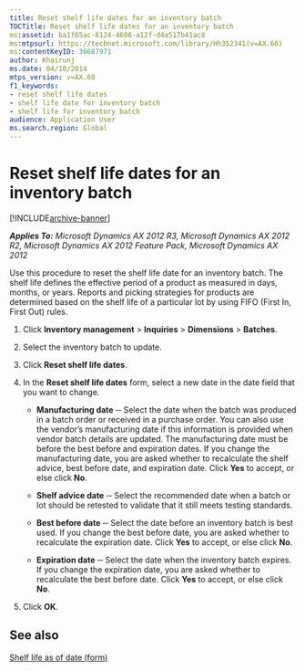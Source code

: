 ```yaml
---
title: Reset shelf life dates for an inventory batch
TOCTitle: Reset shelf life dates for an inventory batch
ms:assetid: ba1f65ac-8124-4686-a12f-d4a517b41ac8
ms:mtpsurl: https://technet.microsoft.com/library/Hh352341(v=AX.60)
ms:contentKeyID: 36687971
author: Khairunj
ms.date: 04/18/2014
mtps_version: v=AX.60
f1_keywords:
- reset shelf life dates
- shelf life date for inventory batch
- shelf life for inventory batch
audience: Application User
ms.search.region: Global
---
```


# Reset shelf life dates for an inventory batch 


[!INCLUDE[archive-banner](includes/archive-banner.md)]


_**Applies To:** Microsoft Dynamics AX 2012 R3, Microsoft Dynamics AX 2012 R2, Microsoft Dynamics AX 2012 Feature Pack, Microsoft Dynamics AX 2012_

Use this procedure to reset the shelf life date for an inventory batch. The shelf life defines the effective period of a product as measured in days, months, or years. Reports and picking strategies for products are determined based on the shelf life of a particular lot by using FIFO (First In, First Out) rules.

1.  Click **Inventory management** \> **Inquiries** \> **Dimensions** \> **Batches**.

2.  Select the inventory batch to update.

3.  Click **Reset shelf life dates**.

4.  In the **Reset shelf life dates** form, select a new date in the date field that you want to change.
    
      - **Manufacturing date** ─ Select the date when the batch was produced in a batch order or received in a purchase order. You can also use the vendor’s manufacturing date if this information is provided when vendor batch details are updated. The manufacturing date must be before the best before and expiration dates. If you change the manufacturing date, you are asked whether to recalculate the shelf advice, best before date, and expiration date. Click **Yes** to accept, or else click **No**.
    
      - **Shelf advice date** ─ Select the recommended date when a batch or lot should be retested to validate that it still meets testing standards.
    
      -  **Best before date** ─ Select the date before an inventory batch is best used. If you change the best before date, you are asked whether to recalculate the expiration date. Click **Yes** to accept, or else click **No**.
    
      - **Expiration date** ─ Select the date when the inventory batch expires. If you change the expiration date, you are asked whether to recalculate the best before date. Click **Yes** to accept, or else click **No**.

5.  Click **OK**.

## See also

[Shelf life as of date (form)](https://technet.microsoft.com/library/hh227671\(v=ax.60\))

  


